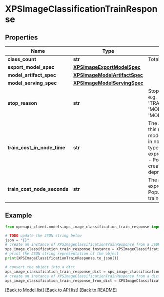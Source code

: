 # XPSImageClassificationTrainResponse


## Properties

Name | Type | Description | Notes
------------ | ------------- | ------------- | -------------
**class_count** | **str** | Total number of classes. | [optional] 
**export_model_spec** | [**XPSImageExportModelSpec**](XPSImageExportModelSpec.md) |  | [optional] 
**model_artifact_spec** | [**XPSImageModelArtifactSpec**](XPSImageModelArtifactSpec.md) |  | [optional] 
**model_serving_spec** | [**XPSImageModelServingSpec**](XPSImageModelServingSpec.md) |  | [optional] 
**stop_reason** | **str** | Stop reason for training job, e.g. &#39;TRAIN_BUDGET_REACHED&#39;, &#39;MODEL_CONVERGED&#39;, &#39;MODEL_EARLY_STOPPED&#39;. | [optional] 
**train_cost_in_node_time** | **str** | The actual cost to create this model. - For edge type model, the cost is expressed in node hour. - For cloud type model,the cost is expressed in compute hour. - Populated for models created before GA. To be deprecated after GA. | [optional] 
**train_cost_node_seconds** | **str** | The actual training cost, expressed in node seconds. Populated for models trained in node time. | [optional] 

## Example

```python
from openapi_client.models.xps_image_classification_train_response import XPSImageClassificationTrainResponse

# TODO update the JSON string below
json = "{}"
# create an instance of XPSImageClassificationTrainResponse from a JSON string
xps_image_classification_train_response_instance = XPSImageClassificationTrainResponse.from_json(json)
# print the JSON string representation of the object
print(XPSImageClassificationTrainResponse.to_json())

# convert the object into a dict
xps_image_classification_train_response_dict = xps_image_classification_train_response_instance.to_dict()
# create an instance of XPSImageClassificationTrainResponse from a dict
xps_image_classification_train_response_from_dict = XPSImageClassificationTrainResponse.from_dict(xps_image_classification_train_response_dict)
```
[[Back to Model list]](../README.md#documentation-for-models) [[Back to API list]](../README.md#documentation-for-api-endpoints) [[Back to README]](../README.md)


